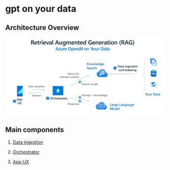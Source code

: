 # gpt on your data

## Architecture Overview

<img src="media/oyd-rag.png" alt="imagem" width="1024">

## Main components

1) [Data ingestion](https://github.com/Azure/gpt-rag-ingestion)

2) [Orchestrator](https://github.com/Azure/gpt-rag-orchestrator)

3) [App UX](https://github.com/Azure/gpt-rag-frontend)
